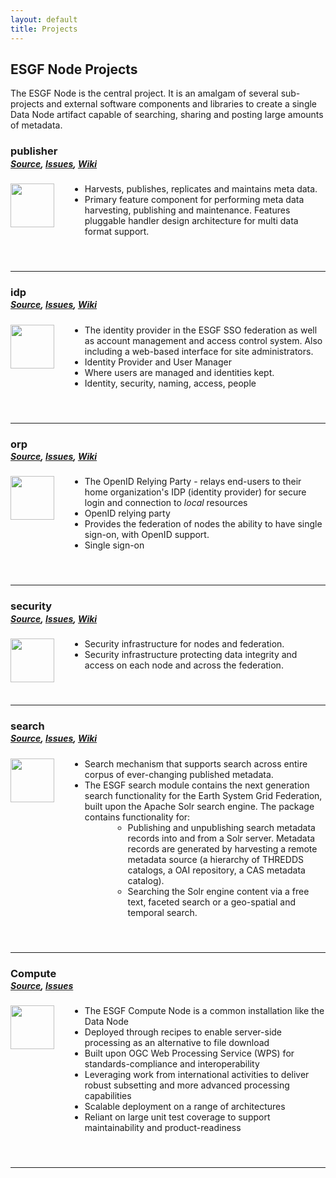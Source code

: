```yaml
---
layout: default
title: Projects
---
```


<style>
  ul {
    margin-left: 95px;
  }
  ul ul {
    margin: 0 0 0 45px;
  }
  hr, h4 {
    margin-top: 55px;
  }
  h5 {
    margin-top: -15px;
  }
  img.project-icon {
    height: 70px;
    border: none;
    float: left;
    height: 70px;
    width: 70px;
  }
</style>

## ESGF Node Projects

The ESGF Node is the central project.  It is an amalgam of several
sub-projects and external software components and libraries to create a single
Data Node artifact capable of searching, sharing and posting large amounts of
metadata.


### publisher

##### [Source][ESGF/esg-publisher], [Issues][ESGF/esg-publisher/issues], [Wiki][ESGF/esg-publisher/wiki]

<img src="{{site.url}}/media/images/publisher.png" class="project-icon">

* Harvests, publishes, replicates and maintains meta data.
* Primary feature component for performing meta data harvesting, publishing
and maintenance. Features pluggable handler design architecture for multi
data format support.

---

### idp

##### [Source][ESGF/esgf-idp], [Issues][ESGF/esgf-idp/issues], [Wiki][ESGF/esgf-idp/wiki]

<img src="{{site.url}}/media/images/idp.jpg" class="project-icon">

* The identity provider in the ESGF SSO federation as well as account management
and access control system. Also including a web-based interface for site
administrators.
* Identity Provider and User Manager
* Where users are managed and identities kept.
* Identity, security, naming, access, people

---

### orp

##### [Source][ESGF/esg-orp], [Issues][ESGF/esg-orp/issues], [Wiki][ESGF/esg-orp/wiki]

<img src="{{site.url}}/media/images/orp.png" class="project-icon">

* The OpenID Relying Party - relays end-users to their home organization's IDP
(identity provider) for secure login and connection to *local* resources
* OpenID relying party
* Provides the federation of nodes the ability to have single sign-on, with
OpenID support.
* Single sign-on

---

### security

##### [Source][ESGF/esgf-security], [Issues][ESGF/esgf-security/issues], [Wiki][ESGF/esgf-security/wiki]

<img src="{{site.url}}/media/images/security.png" class="project-icon">

* Security infrastructure for nodes and federation.
* Security infrastructure protecting data integrity and access on each node and
across the federation.

---

### search

##### [Source][ESGF/esg-search], [Issues][ESGF/esg-search/issues], [Wiki][ESGF/esg-search/wiki]

<img src="{{site.url}}/media/images/search.png" class="project-icon">

* Search mechanism that supports search across entire corpus of ever-changing
published metadata.
* The ESGF search module contains the next generation search functionality for
the Earth System Grid Federation, built upon the Apache Solr search engine. The
package contains functionality for:
  * Publishing and unpublishing search metadata records into and from a Solr
  server. Metadata records are generated by harvesting a remote metadata source
  (a hierarchy of THREDDS catalogs, a OAI repository, a CAS metadata catalog).
  * Searching the Solr engine content via a free text, faceted search or a
  geo-spatial and temporal search.

---

### Compute

##### [Source][ESGF/esgf-cwt], [Issues][ESGF/esgf-cwt/issues]

<img src="{{site.url}}/media/images/compute.png" class="project-icon">

* The ESGF Compute Node is a common installation like the Data Node
* Deployed through recipes to enable server-side processing as an alternative to file download
* Built upon OGC Web Processing Service (WPS) for standards-compliance and interoperability
* Leveraging work from international activities to deliver robust subsetting and more advanced processing capabilities
* Scalable deployment on a range of architectures
* Reliant on large unit test coverage to support maintainability and product-readiness
  
---

[ESGF/esgf-idp]:                  https://github.com/ESGF/esgf-idp
[ESGF/esgf-idp/issues]:           https://github.com/ESGF/esgf-idp/issues
[ESGF/esgf-idp/wiki]:             https://github.com/ESGF/esgf-idp/wiki


[ESGF/esg-orp]:                  https://github.com/ESGF/esg-orp
[ESGF/esg-orp/issues]:           https://github.com/ESGF/esg-orp/issues
[ESGF/esg-orp/wiki]:             https://github.com/ESGF/esg-orp/wiki

[ESGF/esg-publisher]:            https://github.com/ESGF/esg-publisher
[ESGF/esg-publisher/issues]:     https://github.com/ESGF/esg-publisher/issues
[ESGF/esg-publisher/wiki]:       https://github.com/ESGF/esg-publisher/wiki

[ESGF/esg-search]:               https://github.com/ESGF/esg-search
[ESGF/esg-search/issues]:        https://github.com/ESGF/esg-search/issues
[ESGF/esg-search/wiki]:          https://github.com/ESGF/esg-search/wiki

[ESGF/esgf-security]:             https://github.com/ESGF/esgf-security
[ESGF/esgf-security/issues]:      https://github.com/ESGF/esgf-security/issues
[ESGF/esgf-security/wiki]:        https://github.com/ESGF/esgf-security/wiki

[ESGF/esgf-cwt]:                  https://github.com/ESGF/esgf-cwt
[ESGF/esgf-cwt/issues]:           https://github.com/ESGF/esgf-cwt/issues

